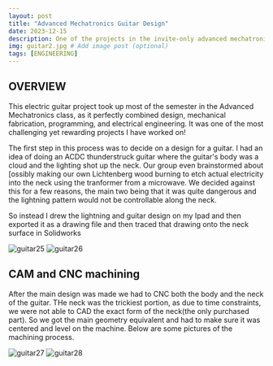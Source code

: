 ```yaml
---
layout: post
title: "Advanced Mechatronics Guitar Design"
date: 2023-12-15
description: One of the projects in the invite-only advanced mechatronics class I was a part of was to design, CNC, wire up, and make a custom sound effects pedal for a homemade electric guitar. # Add post description (optional)
img: guitar2.jpg # Add image post (optional)
tags: [ENGINEERING] 
---
```


## OVERVIEW

This electric guitar project took up most of the semester in the Advanced Mechatronics class, as it perfectly combined design, mechanical fabrication, programming, and electrical engineering. It was one of the most challenging yet rewarding projects I have worked on!

The first step in this process was to decide on a design for a guitar. I had an idea of doing an ACDC thunderstruck guitar where the guitar's body was a cloud and the lighting shot up the neck. Our group even brainstormed about [ossibly making our own Lichtenberg wood burning to etch actual electricity into the neck using the tranformer from a microwave. We decided against this for a few reasons, the main two being that it was quite dangerous and the lightning pattern would not be controllable along the neck.

So instead I drew the lightning and guitar design on my Ipad and then exported it as a drawing file and then traced that drawing onto the neck surface in Solidworks 


![guitar25](http://natgrrl.github.io/assets/img/guitar25.png) 
![guitar26](http://natgrrl.github.io/assets/img/guitar26.png)


## CAM and CNC machining

After the main design was made we had to CNC both the body and the neck of the guitar. THe neck was the trickiest portion, as due to time constraints, we were not able to CAD the exact form of the neck(the only purchased part). So we got the main geometry equivalent and had to make sure it was centered and level on the machine. Below are some pictures of the machining process.


![guitar27](http://natgrrl.github.io/assets/img/guitar27.png) 
![guitar28](http://natgrrl.github.io/assets/img/guitar28.png)
